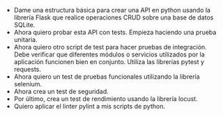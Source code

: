 - Dame una estructura básica para crear una API en python usando la librería Flask que realice operaciones CRUD sobre una base de datos SQLite.
- Ahora quiero probar esta API con tests. Empieza haciendo una prueba unitaria.
- Ahora quiero otro script de test para hacer pruebas de integración. Debe verificar que diferentes módulos o servicios utilizados por la aplicación funcionen bien en conjunto. Utiliza las librerías pytest y requests.
- Ahora quiero un test de pruebas funcionales utilizando la librería selenium.
- Ahora crea un test de seguridad.
- Por último, crea un test de rendimiento usando la librería locust.
- Quiero aplicar el linter pylint a mis scripts de python.
